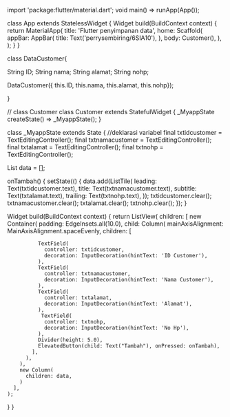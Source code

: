    import 'package:flutter/material.dart';
void main() => runApp(App());

class App extends StatelessWidget {
  Widget build(BuildContext context) {
    return MaterialApp(
      title: 'Flutter penyimpanan data',
      home: Scaffold(
        appBar: AppBar(
          title: Text('perrysembiring/6SIA10'),
        ),
        body: Customer(),
      ),
    );
  }
}

class DataCustomer{
  
  String ID;
  String nama;
  String alamat;
  String nohp;
  
  
  DataCustomer({ this.ID, this.nama, this.alamat, this.nohp});
  
}

// class Customer
class Customer extends StatefulWidget {
  _MyappState createState() => _MyappState();
}

class _MyappState extends State<Siswa> {
  //deklarasi variabel
  final txtidcustomer = TextEditingController();
  final txtnamacustomer = TextEditingController();
  final txtalamat = TextEditingController();
  final txtnohp = TextEditingController();

  List<Widget> data = [];

  onTambah() {
    setState(() {
      data.add(ListTile(
        leading: Text(txtidcustomer.text),
        title: Text(txtnamacustomer.text),
        subtitle: Text(txtalamat.text),
        trailing: Text(txtnohp.text),
      ));
      txtidcustomer.clear();
      txtnamacustomer.clear();
      txtalamat.clear();
      txtnohp.clear();
    });
  }

  Widget build(BuildContext context) {
    return ListView(
      children: <Widget>[
        new Container(
          padding: EdgeInsets.all(10.0),
          child: Column(
            mainAxisAlignment: MainAxisAlignment.spaceEvenly,
            children: <Widget>[
           
              TextField(
                controller: txtidcustomer,
                decoration: InputDecoration(hintText: 'ID Customer'),
              ),
              TextField(
                controller: txtnamacustomer,
                decoration: InputDecoration(hintText: 'Nama Customer'),
              ),
              TextField(
                controller: txtalamat,
                decoration: InputDecoration(hintText: 'Alamat'),
              ),
               TextField(
                controller: txtnohp,
                decoration: InputDecoration(hintText: 'No Hp'),
              ),
              Divider(height: 5.0),
              ElevatedButton(child: Text("Tambah"), onPressed: onTambah),
            ],
          ),
        ),
        new Column(
          children: data,
        )
      ],
    );
  }
}
